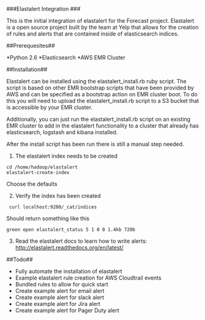 ###Elastalert Integration ###

This is the initial integration of elastalert for the Forecast project. Elastalert is a open source project built by the team at Yelp that allows for the creation of rules and alerts that are contained inside of elasticsearch indices.


##Prerequesites##

*Python 2.6
*Elasticsearch
*AWS EMR Cluster

##Installation##

Elastalert can be installed using the elastalert_install.rb ruby script. The script is based on other EMR bootstrap scripts that have been provided by AWS and can be specified as a bootstrap action on EMR cluster boot. To do this you will need to upload the elastalert_install.rb script to a S3 bucket that is accessible by your EMR cluster.

Additionally, you can just run the elastalert_install.rb script on an existing EMR cluster to add in the elastalert functionality to a cluster that already has elasticsearch, logstash and kibana installed.

After the install script has been run there is still a manual step needed.

1. The elastalert index needs to be created

```
cd /home/hadoop/elastalert
elastalert-create-index
```
Choose the defaults

2. Verify the index has been created
```
 curl localhost:9200/_cat/indices
```

Should return something like this

```
green open elastalert_status 5 1 0 0 1.4kb 720b
```

3. Read the elastalert docs to learn how to write alerts: http://elastalert.readthedocs.org/en/latest/

    
##Todo##
* Fully automate the installation of elastalert
* Example elastalert rule creation for AWS Cloudtrail events
* Bundled rules to allow for quick start
* Create example alert for email alert
* Create example alert for slack alert
* Create example alert for Jira alert
* Create example alert for Pager Duty alert

